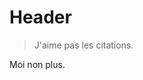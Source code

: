 <!-- TITLE: TITRE -->
<!-- SUBTITLE: RÉSUMÉ -->

# Header

> J'aime pas les citations.

Moi non plus.
